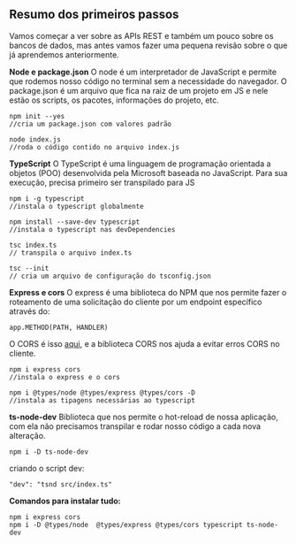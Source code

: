 ## **Resumo dos primeiros passos**
Vamos começar a ver sobre as APIs REST e também um pouco sobre os bancos de dados, mas  antes vamos fazer uma pequena revisão sobre o que já aprendemos anteriormente.

**Node e package.json**
O node é um interpretador de JavaScript e permite que rodemos nosso código no terminal sem a necessidade do navegador. O package.json é um arquivo que fica na raiz de um projeto em JS e nele estão os scripts, os pacotes, informações do projeto, etc. 
```
npm init --yes 
//cria um package.json com valores padrão

node index.js
//roda o código contido no arquivo index.js
```

**TypeScript**
O TypeScript é uma linguagem de programação orientada a objetos (POO) desenvolvida pela Microsoft baseada no JavaScript. Para sua execução, precisa primeiro ser transpilado para JS

```
npm i -g typescript 
//instala o typescript globalmente

npm install --save-dev typescript
//instala o typescript nas devDependencies

tsc index.ts
// transpila o arquivo index.ts

tsc --init
// cria um arquivo de configuração do tsconfig.json
```
**Express e cors**
O express é uma biblioteca do NPM que nos permite fazer o roteamento de uma solicitação do cliente por um endpoint específico através do:

```
app.METHOD(PATH, HANDLER)
```
O CORS é isso [aqui](https://developer.mozilla.org/pt-BR/docs/Web/HTTP/CORS), e a biblioteca CORS nos ajuda a evitar erros CORS no cliente.

```
npm i express cors
//instala o express e o cors

npm i @types/node @types/express @types/cors -D
//instala as tipagens necessárias ao typescript
```
**ts-node-dev**
Biblioteca que nos permite o hot-reload de nossa aplicação, com ela não precisamos transpilar e rodar nosso código a cada nova alteração.

```
npm i -D ts-node-dev
```
criando o script dev:
```
"dev": "tsnd src/index.ts"
```

**Comandos para instalar tudo:**
```
npm i express cors
npm i -D @types/node  @types/express @types/cors typescript ts-node-dev
```

